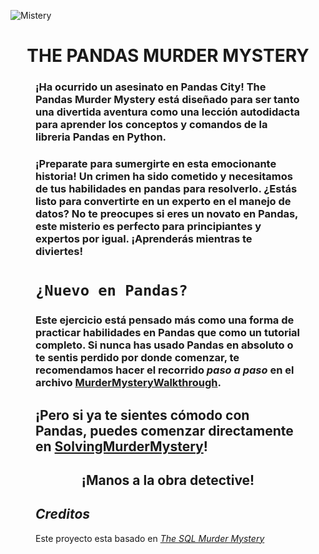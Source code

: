 ![Mistery](https://github.com/NPontisLedda/PandasMurderMystery/blob/main/PandasMurderMistery/_src/Sherlock.png)

# <h1 align=center> **THE PANDAS MURDER MYSTERY**  </h1>
<p align="center">

</p>
<figure src="./_src/crime board.png" Here is my figure caption!>

### ¡Ha ocurrido un asesinato en Pandas City! The Pandas Murder Mystery está diseñado para ser tanto una divertida aventura como una lección autodidacta para aprender los conceptos y comandos de la libreria Pandas en Python.

### ¡Preparate para sumergirte en esta emocionante historia! Un crimen ha sido cometido y necesitamos de tus habilidades en pandas para resolverlo. ¿Estás listo para convertirte en un experto en el manejo de datos? No te preocupes si eres un novato en Pandas, este misterio es perfecto para principiantes y expertos por igual. ¡Aprenderás mientras te diviertes!

# **`¿Nuevo en Pandas?`**
### Este ejercicio está pensado más como una forma de practicar habilidades en Pandas que como un tutorial completo. Si nunca has usado Pandas **en absoluto** o te sentis perdido por donde comenzar, te recomendamos hacer el recorrido _**paso a paso**_ en el archivo [MurderMysteryWalkthrough](https://github.com/NPontisLedda/PandasMurderMystery/blob/main/PandasMurderMistery/MurderMysteryWalkthrough.ipynb).  


## ¡Pero si ya te sientes cómodo con Pandas, puedes comenzar directamente en [SolvingMurderMystery](https://github.com/NPontisLedda/PandasMurderMystery/blob/main/PandasMurderMistery/SolvingMurderMystery.ipynb)!

<p align="center" > <h2 align="center"> ¡Manos a la obra detective! </h2>
<p align="center">

</p>


## _Creditos_

Este proyecto esta basado en _[The SQL Murder Mystery](https://mystery.knightlab.com/)_
